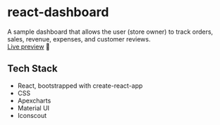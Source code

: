 # react-dashboard

A sample dashboard that allows the user (store owner) to track orders, sales, revenue, expenses, and customer reviews.  
[Live preview](https://react-dashboard-gamma.vercel.app/) 🎉 


## Tech Stack
* React, bootstrapped with create-react-app
* CSS
* Apexcharts
* Material UI
* Iconscout
